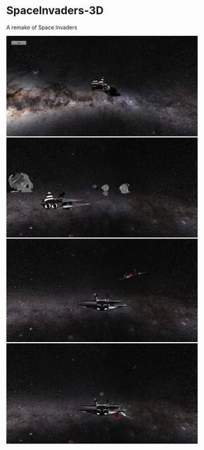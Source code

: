 # SpaceInvaders-3D
A remake of Space Invaders

![image one](Screenshots/Screen1.png "screenshot1")
![image two](Screenshots/Screen2.png "screenshot2")
![image three](Screenshots/Screen3.png "screenshot3")
![image four](Screenshots/Screen4.png "screenshot4")

